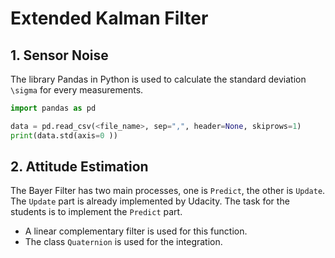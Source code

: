 # Extended Kalman Filter

## 1. Sensor Noise
The library Pandas in Python is used to calculate the standard deviation `\sigma` for every measurements.

```python
import pandas as pd

data = pd.read_csv(<file_name>, sep=",", header=None, skiprows=1)
print(data.std(axis=0 ))
``` 

## 2. Attitude Estimation
The Bayer Filter has two main processes, one is `Predict`, the other is `Update`. The `Update` part is already implemented by Udacity. The task for the students is to implement the `Predict` part.

* A linear complementary filter is used for this function.
* The class `Quaternion` is used for the integration.

